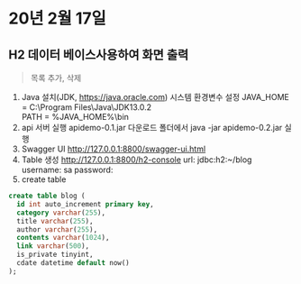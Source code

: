 # 20년 2월 17일

## H2 데이터 베이스사용하여 화면 출력

> 목록 추가, 삭제

1. Java 설치(JDK, https://java.oracle.com)
시스템 환경변수 설정
JAVA_HOME = C:\Program Files\Java\JDK13.0.2\
PATH = %JAVA_HOME%\bin
2. api 서버 실행
apidemo-0.1.jar 다운로드 폴더에서
java -jar apidemo-0.2.jar 실행
3. Swagger UI
http://127.0.0.1:8800/swagger-ui.html
4. Table 생성
http://127.0.0.1:8800/h2-console
url: jdbc:h2:~/blog
username: sa
password:
5. create table
```sql
create table blog (
  id int auto_increment primary key,
  category varchar(255), 
  title varchar(255), 
  author varchar(255), 
  contents varchar(1024), 
  link varchar(500), 
  is_private tinyint,
  cdate datetime default now()
);
```
